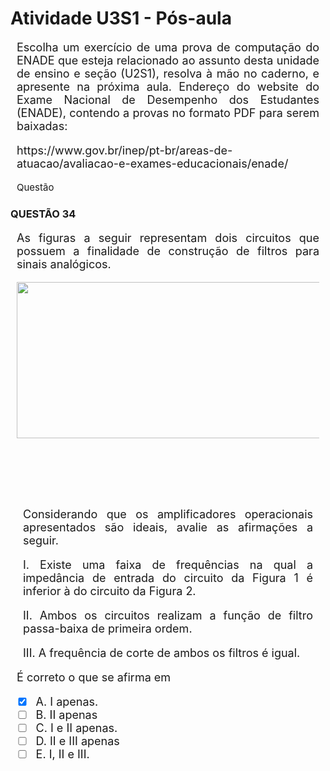 
# **Atividade U3S1 - Pós-aula**

<div style="text-align: justify; font-size: 18px; margin: 10px;">
<p> Escolha um exercício de uma prova de computação do ENADE que esteja relacionado ao assunto desta unidade de ensino e seção (U2S1), resolva à mão no caderno, e apresente na próxima aula. Endereço do website do Exame Nacional de Desempenho dos Estudantes (ENADE), contendo a provas no formato PDF para serem baixadas: 
    <p>https://www.gov.br/inep/pt-br/areas-de-atuacao/avaliacao-e-exames-educacionais/enade/</p></p>
</div>

<p style="text-align: justify; font-size: 15px; margin: 10px;">
   Questão
</p>

### QUESTÃO 34

<div style="text-align: justify; font-size: 18px; margin: 10px;">
<p>
  As figuras a seguir representam dois circuitos que possuem a finalidade de construção de filtros para sinais analógicos.
<p></p>

<p align="center">
  <img width="500" height="250" src="https://github.com/roneycsilva/Algoritmos_Programa-o_Estruturada/assets/61150519/8307b5da-b8fe-4e32-ac8c-204d18803945" width="250" height="75">
  <div style="height: 75px; margin: 2px; position: relative; display: block; text-align: center;">
</div>
</p>
<p>
  </p>

  <div style="text-align: justify; font-size: 18px; margin: 10px;">
<p>Considerando que os amplificadores operacionais apresentados são ideais, avalie as afirmações a seguir. <p></p>
    I. Existe uma faixa de frequências na qual a impedância de entrada do circuito da Figura 1 é inferior à do circuito da Figura 2. <p></p>
    II. Ambos os circuitos realizam a função de filtro passa-baixa de primeira ordem. <p></p>
    III. A frequência de corte de ambos os filtros é igual.</p>
</div>

 

<p></p>
É correto o que se afirma em 
<p> </p>

- [X] A. I apenas. 
- [ ] B. II apenas 
- [ ] C. I e II apenas. 
- [ ] D. II e III apenas
- [ ] E. I, II e III.
